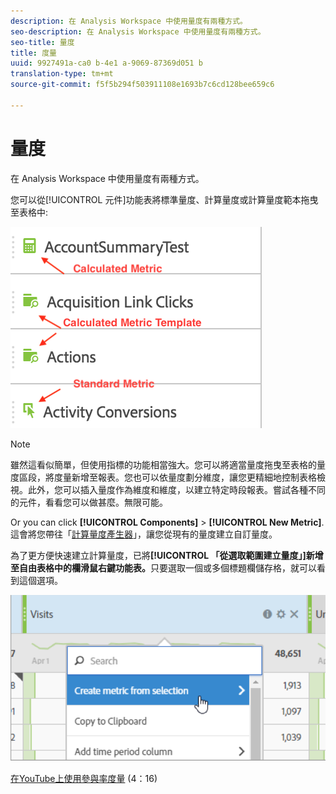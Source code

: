 ```yaml
---
description: 在 Analysis Workspace 中使用量度有兩種方式。
seo-description: 在 Analysis Workspace 中使用量度有兩種方式。
seo-title: 量度
title: 度量
uuid: 9927491a-ca0 b-4e1 a-9069-87369d051 b
translation-type: tm+mt
source-git-commit: f5f5b294f503911108e1693b7c6cd128bee659c6

---
```



# 量度

在 Analysis Workspace 中使用量度有兩種方式。

您可以從[!UICONTROL 元件]功能表將標準量度、計算量度或計算量度範本拖曳至表格中:

![](assets/metrics_icons.png)

>[!NOTE]
>
>雖然這看似簡單，但使用指標的功能相當強大。您可以將適當量度拖曳至表格的量度區段，將度量新增至報表。您也可以依量度劃分維度，讓您更精細地控制表格檢視。此外，您可以插入量度作為維度和維度，以建立特定時段報表。嘗試各種不同的元件，看看您可以做甚麼。無限可能。

Or you can click **[!UICONTROL Components]** &gt; **[!UICONTROL New Metric]**. 這會將您帶往「[計算量度產生器](https://marketing.adobe.com/resources/help/en_US/analytics/calcmetrics/)」，讓您從現有的量度建立自訂量度。

為了更方便快速建立計算量度，已將&#x200B;**[!UICONTROL 「從選取範圍建立量度」]新增至自由表格中的欄滑鼠右鍵功能表。**&#x200B;只要選取一個或多個標題欄儲存格，就可以看到這個選項。

![](assets/calc_metrics.png)

[在YouTube上使用參與率度量](https://www.youtube.com/watch?v=ngmJHcg65o8&list=PL2tCx83mn7GuNnQdYGOtlyCu0V5mEZ8sS&index=32) (4：16)
